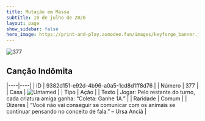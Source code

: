 ```yaml
---
title: Mutação em Massa
subtitle: 10 de julho de 2020
layout: page
show_sidebar: false
hero_image: https://print-and-play.asmodee.fun/images/keyforge_banner.jpg
---
```


![377](https://cdn.keyforgegame.com/media/card_front/pt/479_377_GPXHV385FGC3_pt.png)

## Canção Indômita

|----|----|
| ID | 9382d151-e92d-4b96-a0a5-1cd8d1ff8d76 |
| Número | 377 |
| Casa | ![Untamed](https://archonarcana.com/images/thumb/b/bd/Untamed.png/22px-Untamed.png "Indomados") |
| Tipo | Ação |
| Texto | Jogar: Pelo restante do turno, cada criatura amiga ganha: “Coleta: Ganhe 1A.” |
| Raridade | Comum |
| Dizeres | “Você não vai conseguir se comunicar  com os animais se continuar pensando  no conceito de fala.” – Ursa Anciã |
